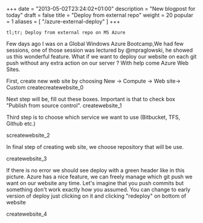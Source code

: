 +++
date = "2013-05-02T23:24:02+01:00"
description = "New blogpost for today"
draft = false
title = "Deploy from external repo"
weight = 20
popular = 1
aliases = [
    "/azure-external-deploy"
]
+++

    tl;tr; Deploy from external repo on MS Azure

Few days ago I was on a Global Windows Azure Bootcamp,We had few sessions, one of those session was lectured by @mpraglowski, he showed us this wonderful feature. What if we want to deploy our website on each git push without any extra action on our server ? With help come Azure Web Sites.

First, create new web site by choosing New -> Compute -> Web site-> Custom createcreatewebsite_0

Next step will be, fill out these boxes. Important is that to check box "Publish from source control".
createwebsite_1

Third step is to choose which service we want to use (Bitbucket, TFS, Github etc.)

screatewebsite_2

In final step of creating web site, we choose repository that will be use.

createwebsite_3

If there is no error we should see deploy with a green header like in this picture. Azure has a nice feature, we can freely manage which git push we want on our website any time. Let's imagine that you push commits but something don't work exactly how you assumed. You can change to early version of deploy just clicking on it and clicking "redeploy" on bottom of website

createwebsite_4